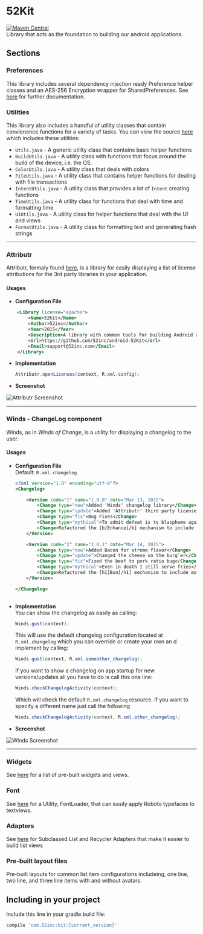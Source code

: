 # 52Kit
[![Maven Central](https://maven-badges.herokuapp.com/maven-central/com.52inc/52Kit/badge.svg?style=flat)](https://maven-badges.herokuapp.com/maven-central/com.52inc/52Kit)  
Library that acts as the foundation to building our android applications.

## Sections

### Preferences

This library includes several dependency injection ready Preference helper classes and an AES-256 Encryption wrapper for SharedPreferences. See [here](https://github.com/52inc/android-52Kit/tree/master/library/src/main/java/com/ftinc/kit/preferences) for further documentation.

### Utilities

This library also includes a handful of utility classes that contain convienence functions for a variety of tasks. You can view the source [here](https://github.com/52inc/android-52Kit/tree/master/library/src/main/java/com/ftinc/kit/util) which includes these utilities:

*	`Utils.java` - A generic utility class that contains basic helper functions
*	`BuildUtils.java` - A utility class with functions that focus around the build of the device, i.e. the OS.
*	`ColorUtils.java` - A utility class that deals with colors
*	`FileUtils.java` - A utility class that contains helper functions for dealing with file transactions
*	`IntentUtils.java` - A utility class that provides a lot of `Intent` creating functions
*	`TimeUtils.java` - A utility class for functions that deal with time and formatting time
*	`UIUtils.java` - A utility class for helper functions that deal with the UI and views
*	`FormatUtils.java` - A utility class for formatting text and generating hash strings

---

### Attributr

Attributr, formaly found [here](https://github.com/52inc/Attributr), is a library for easily displaying a list of license attributions for the 3rd party libraries in your application.

#### Usages

*	**Configuration File**

```xml
	<Library license="apache">
	    <Name>52Kit</Name>
	    <Author>52inc</Author>
	    <Year>2015</Year>
	    <Description>A library with common tools for building Android applications</Description>
	    <Url>https://github.com/52inc/android-52Kit</Url>
	    <Email>support@52inc.com</Email>
	</Library>
```
		
*	**Implementation**

	```java
	Attributr.openLicenses(context, R.xml.config);
	```
	
* 	**Screenshot**

![Attributr Screenshot](art/attributr_screen.png)

---

### Winds - ChangeLog component

Winds, as in _Winds of Change_, is a utility for displaying a changelog to the user.

#### Usages

*	**Configuration File**  
Default: `R.xml.changelog`



	```xml
	<?xml version="1.0" encoding="utf-8"?>
	<Changelog>
	
	    <Version code="1" name="1.0.0" date="Mar 13, 2015">
	        <Change type="new">Added 'Winds' changelog library</Change>
	        <Change type="update">Added 'Attributr' third party license attribution library</Change>
	        <Change type="fix">Bug Fixes</Change>
	        <Change type="mythical">To admit defeat is to blaspheme against the Emperor</Change>
	        <Change>Refactored the [b]Enhance[/b] mechanism to include more [i]Awesome[/i]</Change>
	    </Version>
	
	    <Version code="2" name="1.0.1" date="Mar 14, 2015">
	        <Change type="new">Added Bacon for xtreme flavor</Change>
	        <Change type="update">Changed the cheese on the burg`er</Change>
	        <Change type="fix">Fixed the beef to pork ratio bug</Change>
	        <Change type="mythical">Even in death I still serve fries</Change>
	        <Change>Refactored the [h1]Bun[/h1] mechanism to include more [h2]Sesame[/h2]</Change>
	    </Version>
	
	</Changelog>
		
	```

* **Implementation**  
You can show the changelog as easily as calling:

	```java
	Winds.gust(context);
	```  
	
	This will use the default changelog configuration located at `R.xml.changelog` which you can override or create your own an d implement by calling:
	
	```java
	Winds.gust(context, R.xml.someother_changelog);
	```
	
 	If you want to show a changelog on app startup for new versions/updates all you have to do is call this one line:
 	
 	```java
 	Winds.checkChangelogActivity(context); 
 	```
 	
 	Which will check the default `R.xml.changelog` resource. If you want to specify a different name just call the following
 	
 	```java
 	Winds.checkChangelogActivity(context, R.xml.other_changelog);
 	```
 	
 *	**Screenshot**

![Winds Screenshot](art/winds_screen.png)


---

### Widgets

See [here](https://github.com/52inc/android-52Kit/tree/master/library/src/main/java/com/ftinc/kit/widget) for a list of pre-built widgets and views. 

### Font

See [here](https://github.com/52inc/android-52Kit/tree/master/library/src/main/java/com/ftinc/kit/font) for a Utility, FontLoader, that can easily apply Roboto typefaces to textviews.

### Adapters

See [here](https://github.com/52inc/android-52Kit/tree/master/library/src/main/java/com/ftinc/kit/adapter) for Subclassed List and Recycler Adapters that make it easier to build list views

### Pre-built layout files
Pre-built layouts for common list item configurations includeing, one line, two line, and three line items with and without avatars.

## Including in your project

Include this line in your gradle build file:

```groovy
compile 'com.52inc:kit:{current_version}'
```
